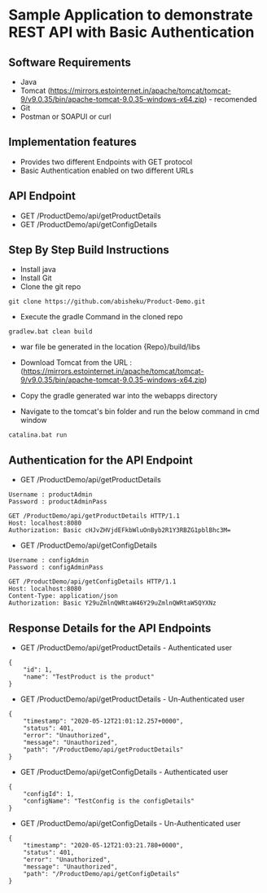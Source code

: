 # Sample Application to demonstrate REST API with Basic Authentication

## Software Requirements
- Java
- Tomcat (https://mirrors.estointernet.in/apache/tomcat/tomcat-9/v9.0.35/bin/apache-tomcat-9.0.35-windows-x64.zip) - recomended
- Git
- Postman or SOAPUI or curl

## Implementation features
- Provides two different Endpoints with GET protocol
- Basic Authentication enabled on two different URLs

## API Endpoint
- GET /ProductDemo/api/getProductDetails
- GET /ProductDemo/api/getConfigDetails

## Step By Step Build Instructions
- Install java
- Install Git
- Clone the git repo
```shell
git clone https://github.com/abisheku/Product-Demo.git
```
- Execute the gradle Command in the cloned repo
```shell
gradlew.bat clean build
```
- war file be generated in the location {Repo}/build/libs

- Download Tomcat from the URL :(https://mirrors.estointernet.in/apache/tomcat/tomcat-9/v9.0.35/bin/apache-tomcat-9.0.35-windows-x64.zip)

- Copy the gradle generated war into the webapps directory
- Navigate to the tomcat's bin folder and run the below command in cmd window
```shell
catalina.bat run
```

## Authentication for the API Endpoint
- GET /ProductDemo/api/getProductDetails
```shell
Username : productAdmin
Password : productAdminPass
```

```shell
GET /ProductDemo/api/getProductDetails HTTP/1.1
Host: localhost:8080
Authorization: Basic cHJvZHVjdEFkbWluOnByb2R1Y3RBZG1pblBhc3M=
```

- GET /ProductDemo/api/getConfigDetails
```shell
Username : configAdmin
Password : configAdminPass
```

```shell
GET /ProductDemo/api/getConfigDetails HTTP/1.1
Host: localhost:8080
Content-Type: application/json
Authorization: Basic Y29uZmlnQWRtaW46Y29uZmlnQWRtaW5QYXNz
```

## Response Details for the API Endpoints
- GET /ProductDemo/api/getProductDetails - Authenticated user
```shell
{
    "id": 1,
    "name": "TestProduct is the product"
}
```
- GET /ProductDemo/api/getProductDetails - Un-Authenticated user
```shell
{
    "timestamp": "2020-05-12T21:01:12.257+0000",
    "status": 401,
    "error": "Unauthorized",
    "message": "Unauthorized",
    "path": "/ProductDemo/api/getProductDetails"
}
```


- GET /ProductDemo/api/getConfigDetails - Authenticated user
```shell
{
    "configId": 1,
    "configName": "TestConfig is the configDetails"
}
```

- GET /ProductDemo/api/getConfigDetails - Un-Authenticated user
```shell
{
    "timestamp": "2020-05-12T21:03:21.780+0000",
    "status": 401,
    "error": "Unauthorized",
    "message": "Unauthorized",
    "path": "/ProductDemo/api/getConfigDetails"
}
```



